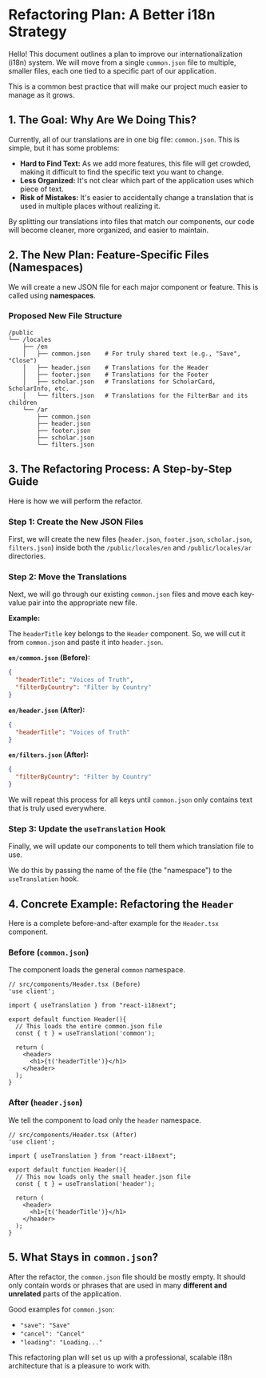 # Refactoring Plan: A Better i18n Strategy

Hello! This document outlines a plan to improve our internationalization (i18n) system. We will move from a single `common.json` file to multiple, smaller files, each one tied to a specific part of our application.

This is a common best practice that will make our project much easier to manage as it grows.

## 1. The Goal: Why Are We Doing This?

Currently, all of our translations are in one big file: `common.json`. This is simple, but it has some problems:

-   **Hard to Find Text:** As we add more features, this file will get crowded, making it difficult to find the specific text you want to change.
-   **Less Organized:** It's not clear which part of the application uses which piece of text.
-   **Risk of Mistakes:** It's easier to accidentally change a translation that is used in multiple places without realizing it.

By splitting our translations into files that match our components, our code will become cleaner, more organized, and easier to maintain.

## 2. The New Plan: Feature-Specific Files (Namespaces)

We will create a new JSON file for each major component or feature. This is called using **namespaces**.

### Proposed New File Structure

```
/public
└── /locales
    ├── /en
    │   ├── common.json    # For truly shared text (e.g., "Save", "Close")
    │   ├── header.json    # Translations for the Header
    │   ├── footer.json    # Translations for the Footer
    │   ├── scholar.json   # Translations for ScholarCard, ScholarInfo, etc.
    │   └── filters.json   # Translations for the FilterBar and its children
    └── /ar
        ├── common.json
        ├── header.json
        ├── footer.json
        ├── scholar.json
        └── filters.json
```

## 3. The Refactoring Process: A Step-by-Step Guide

Here is how we will perform the refactor.

### Step 1: Create the New JSON Files

First, we will create the new files (`header.json`, `footer.json`, `scholar.json`, `filters.json`) inside both the `/public/locales/en` and `/public/locales/ar` directories.

### Step 2: Move the Translations

Next, we will go through our existing `common.json` files and move each key-value pair into the appropriate new file.

**Example:**

The `headerTitle` key belongs to the `Header` component. So, we will cut it from `common.json` and paste it into `header.json`.

**`en/common.json` (Before):**
```json
{
  "headerTitle": "Voices of Truth",
  "filterByCountry": "Filter by Country"
}
```

**`en/header.json` (After):**
```json
{
  "headerTitle": "Voices of Truth"
}
```

**`en/filters.json` (After):**
```json
{
  "filterByCountry": "Filter by Country"
}
```

We will repeat this process for all keys until `common.json` only contains text that is truly used everywhere.

### Step 3: Update the `useTranslation` Hook

Finally, we will update our components to tell them which translation file to use.

We do this by passing the name of the file (the "namespace") to the `useTranslation` hook.

## 4. Concrete Example: Refactoring the `Header`

Here is a complete before-and-after example for the `Header.tsx` component.

### Before (`common.json`)

The component loads the general `common` namespace.

```tsx
// src/components/Header.tsx (Before)
'use client';

import { useTranslation } from "react-i18next";

export default function Header(){
  // This loads the entire common.json file
  const { t } = useTranslation('common');

  return (
    <header>
      <h1>{t('headerTitle')}</h1>
    </header>
  );
}
```

### After (`header.json`)

We tell the component to load only the `header` namespace.

```tsx
// src/components/Header.tsx (After)
'use client';

import { useTranslation } from "react-i18next";

export default function Header(){
  // This now loads only the small header.json file
  const { t } = useTranslation('header');

  return (
    <header>
      <h1>{t('headerTitle')}</h1>
    </header>
  );
}
```

## 5. What Stays in `common.json`?

After the refactor, the `common.json` file should be mostly empty. It should only contain words or phrases that are used in many **different and unrelated** parts of the application.

Good examples for `common.json`:
-   `"save": "Save"`
-   `"cancel": "Cancel"`
-   `"loading": "Loading..."`

This refactoring plan will set us up with a professional, scalable i18n architecture that is a pleasure to work with.
